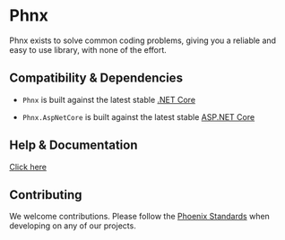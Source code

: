 # Phnx
Phnx exists to solve common coding problems, giving you a reliable and easy to use library, with none of the effort.

## Compatibility & Dependencies

* `Phnx` is built against the latest stable [.NET Core](https://docs.microsoft.com/en-us/dotnet/)

* `Phnx.AspNetCore` is built against the latest stable [ASP.NET Core](https://docs.microsoft.com/en-us/aspnet/core/)

## Help & Documentation
[Click here](https://phoenix-apps.github.io/Phnx-Wiki)

## Contributing
We welcome contributions. Please follow the [Phoenix Standards](https://github.com/phoenix-apps/Standards) when developing on any of our projects.
